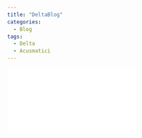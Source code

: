 ```yaml
---
title: "DeltaBlog"
categories:
  - Blog
tags:
  - Delta
  - Acusmatici
---
```


![](assets/pdf/2024-11-09_deltaBlog.pdf)